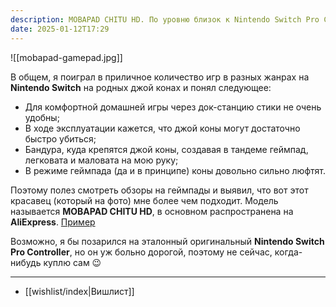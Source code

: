 ```yaml
---
description: MOBAPAD CHITU HD. По уровню близок к Nintendo Switch Pro Controller, но люди говорят, что стики и кнопки удобнее. Да и плюсом он дешевле :)
date: 2025-01-12T17:29
---
```


![[mobapad-gamepad.jpg]]

В общем, я поиграл в приличное количество игр в разных жанрах на **Nintendo Switch** на родных джой конах и понял следующее:

- Для комфортной домашней игры через док-станцию стики не очень удобны;
- В ходе эксплуатации кажется, что джой коны могут достаточно быстро убиться;
- Бандура, куда крепятся джой коны, создавая в тандеме геймпад, легковата и маловата на мою руку;
- В режиме геймпада (да и в принципе) коны довольно сильно люфтят.

Поэтому полез смотреть обзоры на геймпады и выявил, что вот этот красавец (который на фото) мне более чем подходит. Модель называется **MOBAPAD CHITU HD**, в основном распространена на **AliExpress**. [Пример](https://aliexpress.ru/item/1005005976180329.html)

Возможно, я бы позарился на эталонный оригинальный **Nintendo Switch Pro Controller**, но он уж больно дорогой, поэтому не сейчас, когда-нибудь куплю сам 😉

---

- [[wishlist/index|Вишлист]]
